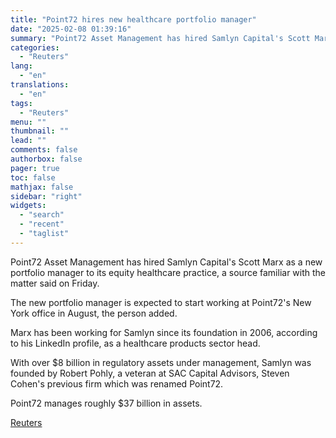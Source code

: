 ```yaml
---
title: "Point72 hires new healthcare portfolio manager"
date: "2025-02-08 01:39:16"
summary: "Point72 Asset Management has hired Samlyn Capital's Scott Marx as a new portfolio manager to its equity healthcare practice, a source familiar with the matter said on Friday. The new portfolio manager is expected to start working at Point72's New York office in August, the person added.Marx has been working..."
categories:
  - "Reuters"
lang:
  - "en"
translations:
  - "en"
tags:
  - "Reuters"
menu: ""
thumbnail: ""
lead: ""
comments: false
authorbox: false
pager: true
toc: false
mathjax: false
sidebar: "right"
widgets:
  - "search"
  - "recent"
  - "taglist"
---
```


Point72 Asset Management has hired Samlyn Capital's Scott Marx as a new portfolio manager to its equity healthcare practice, a source familiar with the matter said on Friday.

The new portfolio manager is expected to start working at Point72's New York office in August, the person added.

Marx has been working for Samlyn since its foundation in 2006, according to his LinkedIn profile, as a healthcare products sector head.

With over $8 billion in regulatory assets under management, Samlyn was founded by Robert Pohly, a veteran at SAC Capital Advisors, Steven Cohen's previous firm which was renamed Point72.

Point72 manages roughly $37 billion in assets.

[Reuters](https://www.tradingview.com/news/reuters.com,2025:newsml_L1N3OY0W1:0-point72-hires-new-healthcare-portfolio-manager/)
